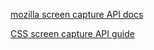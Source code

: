 [mozilla screen capture API docs](https://developer.mozilla.org/en-US/docs/Web/API/Screen_Capture_API)

[CSS screen capture API guide](https://css-tricks.com/an-introduction-to-the-picture-in-picture-web-api/)
